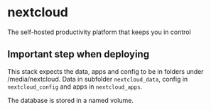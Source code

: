 # nextcloud

The self-hosted productivity platform that keeps you in control

## Important step when deploying
This stack expects the data, apps and config to be in folders under /media/nextcloud.
Data in subfolder `nextcloud_data`, config in `nextcloud_config` and apps in `nextcloud_apps`.

The database is stored in a named volume.
